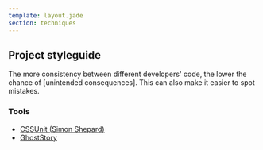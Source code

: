 ```yaml
---
template: layout.jade
section: techniques
---
```


## Project styleguide

The more consistency between different developers' code, the lower the chance of [unintended consequences]. This can also make it easier to spot mistakes.

### Tools

  * [CSSUnit (Simon Shepard)](/tools/css-unit-shepard.html)
  * [GhostStory](/tools/ghoststory.html)
